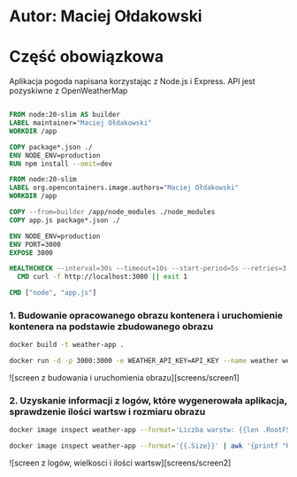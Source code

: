 # Autor: Maciej Ołdakowski

# Część obowiązkowa

Aplikacja pogoda napisana korzystając z Node.js i Express. 
API jest pozyskiwne z OpenWeatherMap

```dockerfile

FROM node:20-slim AS builder
LABEL maintainer="Maciej Ołdakowski"
WORKDIR /app

COPY package*.json ./
ENV NODE_ENV=production
RUN npm install --omit=dev

FROM node:20-slim
LABEL org.opencontainers.image.authors="Maciej Ołdakowski"
WORKDIR /app

COPY --from=builder /app/node_modules ./node_modules
COPY app.js package*.json ./

ENV NODE_ENV=production
ENV PORT=3000
EXPOSE 3000

HEALTHCHECK --interval=30s --timeout=10s --start-period=5s --retries=3 \
  CMD curl -f http://localhost:3000 || exit 1

CMD ["node", "app.js"]
```

### 1. Budowanie opracowanego obrazu kontenera i uruchomienie kontenera na podstawie zbudowanego obrazu
```bash
docker build -t weather-app .
```

```bash
docker run -d -p 3000:3000 -e WEATHER_API_KEY=API_KEY --name weather weather-app
```

![screen z budowania i uruchomienia obrazu][screens/screen1]

### 2. Uzyskanie informacji z logów, które wygenerowała aplikacja, sprawdzenie ilości wartsw i rozmiaru obrazu

```bash
docker image inspect weather-app --format='Liczba warstw: {{len .RootFS.Layers}}'
```

```bash
docker image inspect weather-app --format='{{.Size}}' | awk '{printf "Rozmiar: %.2f MB\n", $1 / (1024*1024)}'
```

![screen z logów, wielkosci i ilości wartsw][screens/screen2]
